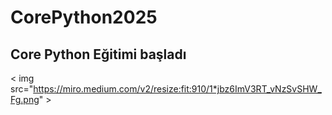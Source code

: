 # CorePython2025
## Core Python Eğitimi başladı ##
< img src="https://miro.medium.com/v2/resize:fit:910/1*jbz6ImV3RT_vNzSvSHW_Fg.png" >
